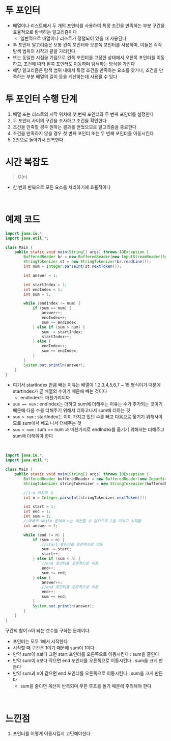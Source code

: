 # 투 포인터
* 배열이나 리스트에서 두 개의 포인터를 사용하여 특정 조건을 만족하는 부분 구간을 효율적으로 탐색하는 알고리즘이다
    * 일반적으로 배열이나 리스트가 정렬되어 있을 때 사용된다
* 투 포인터 알고리즘은 보통 왼쪽 포인터와 오른쪽 포인터를 사용하며, 이들은 각각 탐색 범위의 시작과 끝을 가리킨다
* 또는 동일한 시점을 기점으로 왼쪽 포인터를 고정한 상태에서 오른쪽 포인터를 이동하고, 조건에 따라 왼쪽 포인터도 이동하며 탐색하는 방식을 가진다
* 해당 알고리즘은 탐색 범위 내에서 특정 조건을 만족하는 요소를 찾거나, 조건을 만족하는 부분 배열의 길이 등을 계산하는데 사용될 수 있다

# 투 포인터 수행 단계
1. 배열 또는 리스트의 시작 위치에 첫 번째 포인터와 두 번째 포인터를 설정한다
2. 두 포인터 사이의 구간을 조사하고 조건을 확인한다
3. 조건을 만족할 경우 원하는 결과를 얻었으므로 알고리즘을 종료한다
4. 조건을 만족하지 않을 경우 첫 번째 포인터 또는 두 번째 포인터를 이동시킨다
5. 2번으로 돌아가서 반복한다

# 시간 복잡도
> O(n)

* 한 번의 반복으로 모든 요소를 처리하기에 효율적이다

<br>

# 예제 코드
```java
import java.io.*;
import java.util.*;

class Main {
    public static void main(String[] args) throws IOException {
        BufferedReader br = new BufferedReader(new InputStreamReader(System.in));
        StringTokenizer st = new StringTokenizer(br.readLine());
        int num = Integer.parseInt(st.nextToken());

        int answer = 1;

        int startIndex = 1;
        int endIndex = 1;
        int sum = 1;

        while (endIndex != num) {
            if (sum == num) {
                answer++;
                endIndex++;
                sum += endIndex;
            } else if (sum > num) {
                sum -= startIndex;
                startIndex++;
            } else {
                endIndex++;
                sum += endIndex;
            }
        }
        System.out.println(answer);
    }
}
```
* 여기서 startIndex 만큼 빼는 이유는 배열이 1,2,3,4,5,6,7 ~ 15 형식이기 때문에 startIndex가 곧 배열의 수이기 때문에 빼는 것이다
  * endIndex도 마찬가지이다
* `sum == num` : endIndex는 더하고 sum에 더해주는 이유는 수가 추가되는 것이기 때문에 다음 수를 더해주기 위해서 더하고나서 sum에 더하는 것
* `sum > num` : startIndex는 이미 가지고 있던 수를 빼고 다음으로 옮기기 위해서이므로 sum에서 빼고 나서 더해주는 것
* `sum < num` : sum == num 과 마찬가지로 endIndex를 옮기기 위해서는 더해주고 sum에 더해줘야 한다

<br>

```java
import java.io.*;
import java.util.*;

class Main {
    public static void main(String[] args) throws IOException {
        BufferedReader bufferedReader = new BufferedReader(new InputStreamReader(System.in));
        StringTokenizer stringTokenizer = new StringTokenizer(bufferedReader.readLine());

        //1~n 까지의 수
        int n = Integer.parseInt(stringTokenizer.nextToken());

        int start = 1;
        int end = 1;
        int sum = 1;
        //아래의 while 문에서 n는 계산할 수 없으므로 1을 가지고 시작함
        int answer = 1;

        while (end != n) {
            if (sum > n) {
                //start 포인터를 오른쪽으로 이동
                sum -= start;
                start++;
            } else if (sum < n) {
                //end 포인터를 오른쪽으로 이동
                end++;
                sum += end;
            } else {
                answer++;
                //end 포인터를 오른쪽으로 이동
                end++;
                sum += end;
            }
            System.out.println(answer);
        }
    }
}
```
구간의 합이 n이 되는 갯수를 구하는 문제이다.
* 포인터는 모두 1에서 시작한다
* 시작할 때 구간은 1이기 때문에 sum이 1이다
* 만약 sum이 n보다 크면 start 포인터를 오른쪽으로 이동시킨다 : sum을 줄인다
* 만약 sum이 n보다 작으면 end 포인터를 오른쪽으로 이동시킨다 : sum을 크게 만든다
* 만약 sum과 n이 같으면 end 포인터를 오른쪽으로 이동시킨다 : sum을 크게 만든다
  * sum을 줄이면 계산이 반복되며 무한 루프를 돌기 때문에 주의해야 한다

<br>

# 느낀점
1. 포인터를 어떻게 이동시킬지 고민해야한다